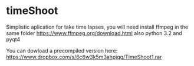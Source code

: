 timeShoot
=========

Simplistic aplication for take time lapses, you will need install ffmpeg in the same folder https://www.ffmpeg.org/download.html also python 3.2 and pyqt4

You can dowload a precompiled version here: https://www.dropbox.com/s/6c6w3k5m3ahpjqg/TimeShoot1.rar
